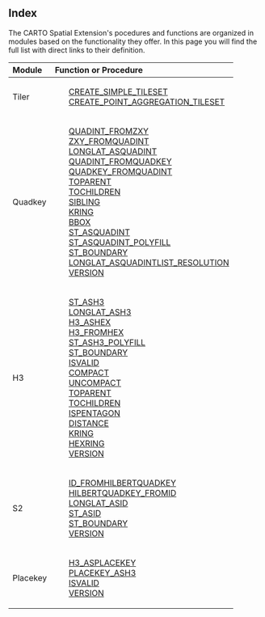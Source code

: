 ## Index

The CARTO Spatial Extension's pocedures and functions are organized in modules based on the functionality they offer. In this page you will find the full list with direct links to their definition.

| Module | Function or Procedure |
| :----- | :------ |
| Tiler | <ul style="list-style:none"><li><a href="./tiler/#create_simple_tileset">CREATE_SIMPLE_TILESET</a></li><li><a href="./tiler/#create_point_aggregation_tileset">CREATE_POINT_AGGREGATION_TILESET</a></li></ul>|
| Quadkey | <ul style="list-style:none"><li><a href="./quadkey/#quadint_fromzxy">QUADINT_FROMZXY</a></li><li><a href="./quadkey/#zxy_fromquadint">ZXY_FROMQUADINT</a></li><li><a href="./quadkey/#longlat_asquadint">LONGLAT_ASQUADINT</a></li><li><a href="./quadkey/#quadint_fromquadkey">QUADINT_FROMQUADKEY</a></li><li><a href="./quadkey/#quadkey_fromquadint">QUADKEY_FROMQUADINT</a></li><li><a href="./quadkey/#toparent">TOPARENT</a></li><li><a href="./quadkey/#tochildren">TOCHILDREN</a></li><li><a href="./quadkey/#sibling">SIBLING</a></li><li><a href="./quadkey/#kring">KRING</a></li><li><a href="./quadkey/#bbox">BBOX</a></li><li><a href="./quadkey/#st_asquadint">ST_ASQUADINT</a></li><li><a href="./quadkey/#st_asquadint_polyfill">ST_ASQUADINT_POLYFILL</a></li><li><a href="./quadkey/#st_boundary">ST_BOUNDARY</a></li><li><a href="./quadkey/#longlat_asquadintlist_resolution">LONGLAT_ASQUADINTLIST_RESOLUTION</a></li><li><a href="./quadkey/#version">VERSION</a></li></ul>|
| H3 | <ul style="list-style:none"><li><a href="./h3/#st_ash3">ST_ASH3</a></li><li><a href="./h3/#longlat_ash3">LONGLAT_ASH3</a></li><li><a href="./h3/#h3_ashex">H3_ASHEX</a></li><li><a href="./h3/#h3_fromhex">H3_FROMHEX</a></li><li><a href="./h3/#st_ash3_polyfill">ST_ASH3_POLYFILL</a></li><li><a href="./h3/#st_boundary">ST_BOUNDARY</a></li><li><a href="./h3/#isvalid">ISVALID</a></li><li><a href="./h3/#compact">COMPACT</a></li><li><a href="./h3/#uncompact">UNCOMPACT</a></li><li><a href="./h3/#toparent">TOPARENT</a></li><li><a href="./h3/#tochildren">TOCHILDREN</a></li><li><a href="./h3/#ispentagon">ISPENTAGON</a></li><li><a href="./h3/#distance">DISTANCE</a></li><li><a href="./h3/#kring">KRING</a></li><li><a href="./h3/#hexring">HEXRING</a></li><li><a href="./h3/#version">VERSION</a></li></ul>|
| S2 | <ul style="list-style:none"><li><a href="./s2/#id_fromhilbertquadkey">ID_FROMHILBERTQUADKEY</a></li><li><a href="./s2/#hilbertquadkey_fromid">HILBERTQUADKEY_FROMID</a></li><li><a href="./s2/#longlat_asid">LONGLAT_ASID</a></li><li><a href="./s2/#st_asid">ST_ASID</a></li><li><a href="./s2/#st_boundary">ST_BOUNDARY</a></li><li><a href="./s2/#version">VERSION</a></li></ul>|
| Placekey | <ul style="list-style:none"><li><a href="./placekey/#h3_asplacekey">H3_ASPLACEKEY</a></li><li><a href="./placekey/#placekey_ash3">PLACEKEY_ASH3</a></li><li><a href="./placekey/#isvalid">ISVALID</a></li><li><a href="./placekey/#version">VERSION</a></li></ul>|